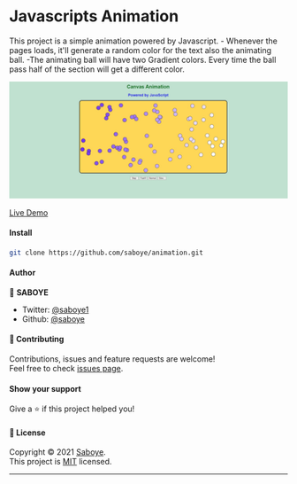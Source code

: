 # Javascripts Animation 
This project is a simple animation powered by Javascript. 
    - Whenever the pages loads, it'll generate a random color for the text also the animating ball.
    -The animating ball will have two  Gradient colors. Every time the ball pass half of the section will get a different color. 
    
 <img src="https://github.com/saboye/animation/blob/master/images/canvas.jpg" alt="animation">

[Live Demo](https://animation-js.netlify.app/)

#### Install

```sh
git clone https://github.com/saboye/animation.git
```


#### Author

👤 **SABOYE**

* Twitter: [@saboye1](https://twitter.com/saboye1)
* Github: [@saboye](https://github.com/saboye)


#### 🤝 Contributing

Contributions, issues and feature requests are welcome!<br />Feel free to check [issues page](https://github.com/saboye/animation/issues).

#### Show your support

Give a ⭐️ if this project helped you!

#### 📝 License

Copyright © 2021 [Saboye](https://github.com/saboye).<br />
This project is [MIT](https://github.com/saboye/animation/blob/main/LICENSE) licensed.

***

